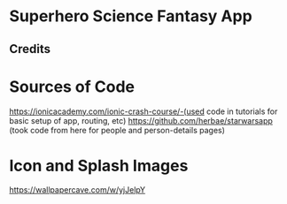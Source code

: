 # Superhero Science Fantasy App

## Credits

# Sources of Code

https://ionicacademy.com/ionic-crash-course/-(used code in tutorials for basic setup of app, routing, etc)
https://github.com/herbae/starwarsapp (took code from here for people and person-details pages)


# Icon and Splash Images

https://wallpapercave.com/w/yjJelpY

